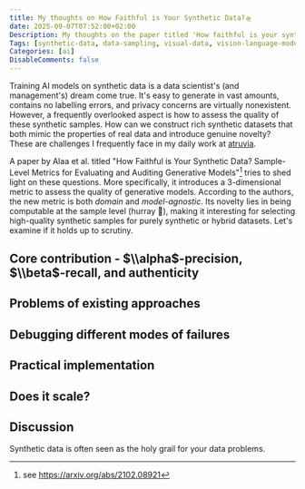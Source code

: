 ```yaml
---
title: My thoughts on How Faithful is Your Synthetic Data?🛸
date: 2025-09-07T07:52:00+02:00
Description: My thoughts on the paper titled 'How faithful is your synthetic data?'.
Tags: [synthetic-data, data-sampling, visual-data, vision-language-models, paper]
Categories: [ai]
DisableComments: false
---
```


Training AI models on synthetic data is a data scientist's (and management's) dream come true. It's easy to generate in vast amounts, contains no labelling errors, and privacy concerns are virtually nonexistent. However, a frequently overlooked aspect is how to assess the quality of these synthetic samples. How can we construct rich synthetic datasets that both mimic the properties of real data and introduce genuine novelty? These are challenges I frequently face in my daily work at [atruvia](https://atruvia.de/).

A paper by Alaa et al. titled "How Faithful is Your Synthetic Data? Sample-Level Metrics for Evaluating and Auditing Generative Models"[^1] tries to shed light on these questions. More specifically, it introduces a 3-dimensional metric to assess the quality of generative models. According to the authors, the new metric is both *domain* and *model-agnostic*. Its novelty lies in being computable at the sample level (hurray 🎉), making it interesting for selecting high-quality synthetic samples for purely synthetic or hybrid datasets. Let's examine if it holds up to scrutiny.

## Core contribution - $\\alpha$-precision, $\\beta$-recall, and authenticity

## Problems of existing approaches

## Debugging different modes of failures

## Practical implementation

## Does it scale?

## Discussion

Synthetic data is often seen as the holy grail for your data problems.

[^1]: see https://arxiv.org/abs/2102.08921
